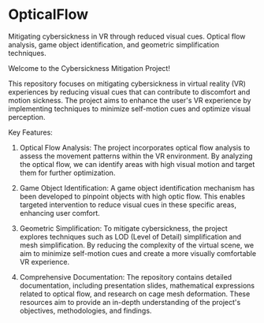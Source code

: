 # OpticalFlow
Mitigating cybersickness in VR through reduced visual cues. Optical flow analysis, game object identification, and geometric simplification techniques.

Welcome to the Cybersickness Mitigation Project!

This repository focuses on mitigating cybersickness in virtual reality (VR) experiences by reducing visual cues that can contribute to discomfort and motion sickness. The project aims to enhance the user's VR experience by implementing techniques to minimize self-motion cues and optimize visual perception.

Key Features:

1. Optical Flow Analysis: The project incorporates optical flow analysis to assess the movement patterns within the VR environment. By analyzing the optical flow, we can identify areas with high visual motion and target them for further optimization.

2. Game Object Identification: A game object identification mechanism has been developed to pinpoint objects with high optic flow. This enables targeted intervention to reduce visual cues in these specific areas, enhancing user comfort.

3. Geometric Simplification: To mitigate cybersickness, the project explores techniques such as LOD (Level of Detail) simplification and mesh simplification. By reducing the complexity of the virtual scene, we aim to minimize self-motion cues and create a more visually comfortable VR experience.

4. Comprehensive Documentation: The repository contains detailed documentation, including presentation slides, mathematical expressions related to optical flow, and research on cage mesh deformation. These resources aim to provide an in-depth understanding of the project's objectives, methodologies, and findings.
